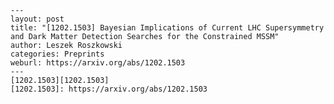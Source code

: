     ---
    layout: post
    title: "[1202.1503] Bayesian Implications of Current LHC Supersymmetry and Dark Matter Detection Searches for the Constrained MSSM"
    author: Leszek Roszkowski
    categories: Preprints
    weburl: https://arxiv.org/abs/1202.1503
    ---
    [1202.1503][1202.1503]
    [1202.1503]: https://arxiv.org/abs/1202.1503
